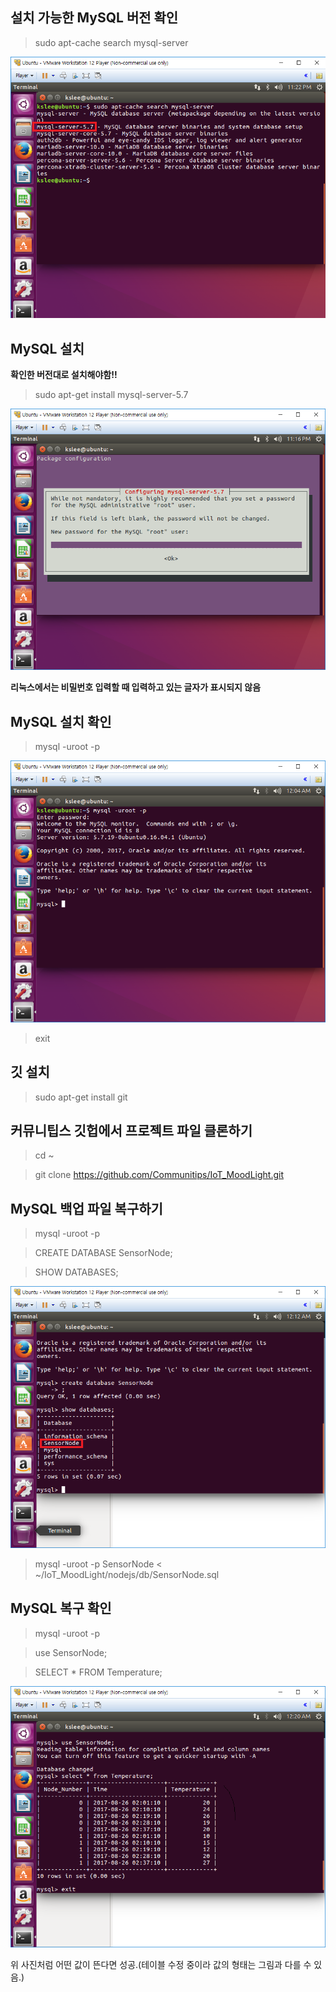 ## 설치 가능한 MySQL 버전 확인


> sudo apt-cache search mysql-server


![mysql_1](../img/mysql/1.png)


## MySQL 설치


**확인한 버전대로 설치해야함!!**


> sudo apt-get install mysql-server-5.7


![mysql_2](../img/mysql/2.PNG)


**리눅스에서는 비밀번호 입력할 때 입력하고 있는 글자가 표시되지 않음**


## MySQL 설치 확인

> mysql -uroot -p


![mysql_3](../img/mysql/3.PNG)


> exit


## 깃 설치


> sudo apt-get install git


## 커뮤니팁스 깃헙에서 프로젝트 파일 클론하기


> cd ~


> git clone https://github.com/Communitips/IoT_MoodLight.git


## MySQL 백업 파일 복구하기


> mysql -uroot -p


> CREATE DATABASE SensorNode;


> SHOW DATABASES;


![mysql_4](../img/mysql/4.png)


> mysql -uroot -p SensorNode < ~/IoT_MoodLight/nodejs/db/SensorNode.sql


## MySQL 복구 확인


> mysql -uroot -p


> use SensorNode;


> SELECT * FROM Temperature;


![mysql_5](../img/mysql/5.png)


위 사진처럼 어떤 값이 뜬다면 성공.(테이블 수정 중이라 값의 형태는 그림과 다를 수 있음.)